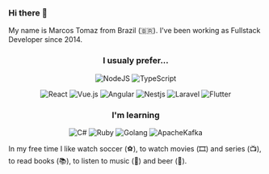 ### Hi there 👋

My name is Marcos Tomaz from Brazil (🇧🇷). I've been working as Fullstack Developer since 2014.

<h3 align="center">
  I usualy prefer...
</h3>
<p align="center">
  <img alt="NodeJS" src="https://img.shields.io/badge/node.js%20-%2343853D.svg?&style=for-the-badge&logo=node.js&logoColor=white"/>
  <img alt="TypeScript" src="https://img.shields.io/badge/typescript%20-%23007ACC.svg?&style=for-the-badge&logo=typescript&logoColor=white"/>
</p>
<p align="center">
  <img alt="React" src="https://img.shields.io/badge/react%20-%2320232a.svg?&style=for-the-badge&logo=react&logoColor=%2361DAFB"/>
  <img alt="Vue.js" src="https://img.shields.io/badge/vuejs%20-%2335495e.svg?&style=for-the-badge&logo=vue.js&logoColor=%234FC08D"/>
  <img alt="Angular" src="https://img.shields.io/badge/angular%20-%23DD0031.svg?&style=for-the-badge&logo=angular&logoColor=white"/>
  <img alt="Nestjs" src="https://img.shields.io/badge/nestjs-%23DD0031.svg?logo=nestjs&style=for-the-badge" />
  <img alt="Laravel" src="https://img.shields.io/badge/laravel-%2320232a.svg?logo=laravel&style=for-the-badge" />
  <img alt="Flutter" src="https://img.shields.io/badge/flutter-%2320232a.svg?logo=flutter&style=for-the-badge&logoColor=blue">
</p>

<h3 align="center">
 I'm learning  
</h3>
<p align="center">
  <img alt="C#" src="https://img.shields.io/badge/c%23%20-%2320232a.svg?&style=for-the-badge&logo=c-sharp&logoColor=white"/>
  <img alt="Ruby" src="https://img.shields.io/badge/c%23%20-%2320232a.svg?&style=for-the-badge&logo=ruby&logoColor=white"/>
  <img alt="Golang" src="https://img.shields.io/badge/golang-%2320232a.svg?logo=go&style=for-the-badge" />
  <img alt="ApacheKafka" src="https://img.shields.io/badge/kafka-%2320232a.svg?logo=apachekafka&style=for-the-badge"/>
</p>
<p>
In my free time I like watch soccer (⚽️), to watch movies (🎞️) and series (📺), to read books (📚), to listen to music (🎵) and beer (🍺).
</p>


